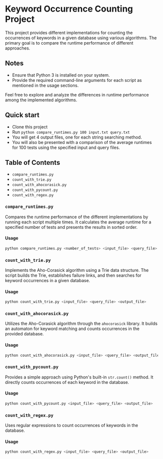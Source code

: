 # Keyword Occurrence Counting Project

This project provides different implementations for counting the occurrences of keywords in a given database using various algorithms. The primary goal is to compare the runtime performance of different approaches.

## Notes

- Ensure that Python 3 is installed on your system.
- Provide the required command-line arguments for each script as mentioned in the usage sections.

Feel free to explore and analyze the differences in runtime performance among the implemented algorithms.

## Quick start

- Clone this project
- Run `python compare_runtimes.py 100 input.txt query.txt`
- You will get 4 output files, one for each string searching method.
- You will also be presented with a comparison of the average runtimes for 100 tests using the specified input and query files.

## Table of Contents

- `compare_runtimes.py`
- `count_with_trie.py`
- `count_with_ahocorasick.py`
- `count_with_pycount.py`
- `count_with_regex.py`

### `compare_runtimes.py`

Compares the runtime performance of the different implementations by running each script multiple times. It calculates the average runtime for a specified number of tests and presents the results in sorted order.

#### Usage

```bash
python compare_runtimes.py <number_of_tests> <input_file> <query_file>
```

### `count_with_trie.py`

Implements the Aho-Corasick algorithm using a Trie data structure. The script builds the Trie, establishes failure links, and then searches for keyword occurrences in a given database.

#### Usage

```bash
python count_with_trie.py <input_file> <query_file> <output_file>
```

### `count_with_ahocorasick.py`

Utilizes the Aho-Corasick algorithm through the `ahocorasick` library. It builds an automaton for keyword matching and counts occurrences in the provided database.

#### Usage

```bash
python count_with_ahocorasick.py <input_file> <query_file> <output_file>
```

### `count_with_pycount.py`

Provides a simple approach using Python's built-in `str.count()` method. It directly counts occurrences of each keyword in the database.

#### Usage

```bash
python count_with_pycount.py <input_file> <query_file> <output_file>
```

### `count_with_regex.py`

Uses regular expressions to count occurrences of keywords in the database.

#### Usage

```bash
python count_with_regex.py <input_file> <query_file> <output_file>
```
